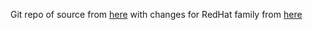 Git repo of source from [here](http://checkinstall.izto.org/download.php)
with changes for RedHat family from [here](https://www.patrickmin.com/linux/tip.php?name=checkinstall_fedora_13)
